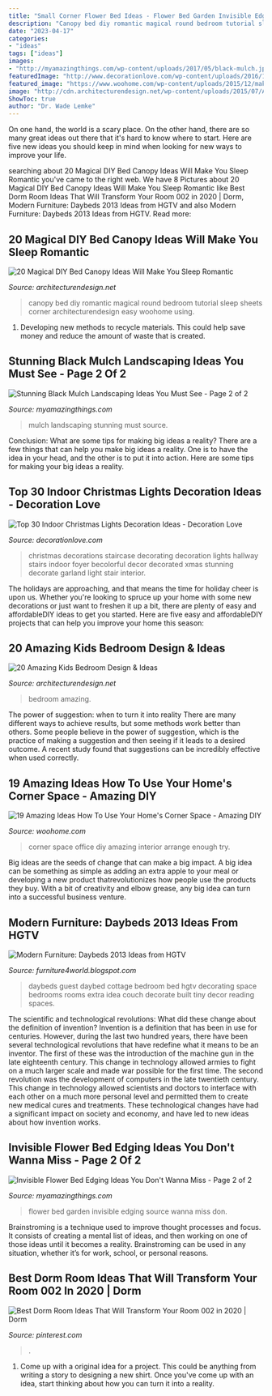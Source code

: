 ```yaml
---
title: "Small Corner Flower Bed Ideas - Flower Bed Garden Invisible Edging Source Wanna Miss Don"
description: "Canopy bed diy romantic magical round bedroom tutorial sleep sheets corner architecturendesign easy woohome using"
date: "2023-04-17"
categories:
- "ideas"
tags: ["ideas"]
images:
- "http://myamazingthings.com/wp-content/uploads/2017/05/black-mulch.jpg"
featuredImage: "http://www.decorationlove.com/wp-content/uploads/2016/10/wonderful-christmas-staircase-with-beautiful-decoration.jpg"
featured_image: "https://www.woohome.com/wp-content/uploads/2015/12/make-use-of-corner-space-12.jpg"
image: "http://cdn.architecturendesign.net/wp-content/uploads/2015/07/AD-DIY-Bed-Canopy-20.jpg"
ShowToc: true
author: "Dr. Wade Lemke"
---
```



On one hand, the world is a scary place. On the other hand, there are so many great ideas out there that it's hard to know where to start. Here are five new ideas you should keep in mind when looking for new ways to improve your life.

	

		
searching about 20 Magical DIY Bed Canopy Ideas Will Make You Sleep Romantic you've came to the right web. We have 8 Pictures about 20 Magical DIY Bed Canopy Ideas Will Make You Sleep Romantic like Best Dorm Room Ideas That Will Transform Your Room 002 in 2020 | Dorm, Modern Furniture: Daybeds 2013 Ideas from HGTV and also Modern Furniture: Daybeds 2013 Ideas from HGTV. Read more:
		
    
## 20 Magical DIY Bed Canopy Ideas Will Make You Sleep Romantic

<img loading=lazy src="http://cdn.architecturendesign.net/wp-content/uploads/2015/07/AD-DIY-Bed-Canopy-20.jpg" onerror="this.onerror=null;this.src='https://tse3.mm.bing.net/th?id=OIP.hMusZttymJ7MMqjgFvFkxQHaJ4&amp;pid=15.1';" alt="20 Magical DIY Bed Canopy Ideas Will Make You Sleep Romantic">

_Source: architecturendesign.net_

>canopy bed diy romantic magical round bedroom tutorial sleep sheets corner architecturendesign easy woohome using. 

	

1. Developing new methods to recycle materials. This could help save money and reduce the amount of waste that is created.

    
## Stunning Black Mulch Landscaping Ideas You Must See - Page 2 Of 2

<img loading=lazy src="http://myamazingthings.com/wp-content/uploads/2017/05/black-mulch.jpg" onerror="this.onerror=null;this.src='https://tse2.mm.bing.net/th?id=OIP.iSVExEKaTxogXafVStve9wHaJ4&amp;pid=15.1';" alt="Stunning Black Mulch Landscaping Ideas You Must See - Page 2 of 2">

_Source: myamazingthings.com_

>mulch landscaping stunning must source. 

	

Conclusion: What are some tips for making big ideas a reality?
There are a few things that can help you make big ideas a reality. One is to have the idea in your head, and the other is to put it into action. Here are some tips for making your big ideas a reality.

    
## Top 30 Indoor Christmas Lights Decoration Ideas - Decoration Love

<img loading=lazy src="http://www.decorationlove.com/wp-content/uploads/2016/10/wonderful-christmas-staircase-with-beautiful-decoration.jpg" onerror="this.onerror=null;this.src='https://tse4.mm.bing.net/th?id=OIP.z4M9ZLhvc6UFwSEY9P3A0QHaJ3&amp;pid=15.1';" alt="Top 30 Indoor Christmas Lights Decoration Ideas - Decoration Love">

_Source: decorationlove.com_

>christmas decorations staircase decorating decoration lights hallway stairs indoor foyer becolorful decor decorated xmas stunning decorate garland light stair interior. 

	

The holidays are approaching, and that means the time for holiday cheer is upon us. Whether you're looking to spruce up your home with some new decorations or just want to freshen it up a bit, there are plenty of easy and affordableDIY ideas to get you started. Here are five easy and affordableDIY projects that can help you improve your home this season: 

    
## 20 Amazing Kids Bedroom Design &amp; Ideas

<img loading=lazy src="https://cdn.architecturendesign.net/wp-content/uploads/2017/09/AD-Amazing-Kids-Bedroom-Design-Ideas-17.jpg" onerror="this.onerror=null;this.src='https://tse1.mm.bing.net/th?id=OIP.Z2aWAdTX4pB2DR8wtmYcHwHaE1&amp;pid=15.1';" alt="20 Amazing Kids Bedroom Design &amp; Ideas">

_Source: architecturendesign.net_

>bedroom amazing. 

	

The power of suggestion: when to turn it into reality
There are many different ways to achieve results, but some methods work better than others. Some people believe in the power of suggestion, which is the practice of making a suggestion and then seeing if it leads to a desired outcome. A recent study found that suggestions can be incredibly effective when used correctly.

    
## 19 Amazing Ideas How To Use Your Home&#039;s Corner Space - Amazing DIY

<img loading=lazy src="https://www.woohome.com/wp-content/uploads/2015/12/make-use-of-corner-space-12.jpg" onerror="this.onerror=null;this.src='https://tse2.mm.bing.net/th?id=OIP.EUDbATl8PDWztoOeGm0HGgHaLH&amp;pid=15.1';" alt="19 Amazing Ideas How To Use Your Home&#039;s Corner Space - Amazing DIY">

_Source: woohome.com_

>corner space office diy amazing interior arrange enough try. 

	

Big ideas are the seeds of change that can make a big impact. A big idea can be something as simple as adding an extra apple to your meal or developing a new product thatrevolutionizes how people use the products they buy. With a bit of creativity and elbow grease, any big idea can turn into a successful business venture.

    
## Modern Furniture: Daybeds 2013 Ideas From HGTV

<img loading=lazy src="http://2.bp.blogspot.com/-3aGsWKhF2uE/UWoEYXrWiSI/AAAAAAAAJ_c/vYhXo8PpMCA/s1600/Daybeds-2013-Ideas-from-HGTV-2.jpg" onerror="this.onerror=null;this.src='https://tse4.mm.bing.net/th?id=OIP.Uh6_3GA_i1St2xtByoHHFAHaJ3&amp;pid=15.1';" alt="Modern Furniture: Daybeds 2013 Ideas from HGTV">

_Source: furniture4world.blogspot.com_

>daybeds guest daybed cottage bedroom bed hgtv decorating space bedrooms rooms extra idea couch decorate built tiny decor reading spaces. 

	

The scientific and technological revolutions: What did these change about the definition of invention?
Invention is a definition that has been in use for centuries. However, during the last two hundred years, there have been several technological revolutions that have redefine what it means to be an inventor. The first of these was the introduction of the machine gun in the late eighteenth century. This change in technology allowed armies to fight on a much larger scale and made war possible for the first time. The second revolution was the development of computers in the late twentieth century. This change in technology allowed scientists and doctors to interface with each other on a much more personal level and permitted them to create new medical cures and treatments. These technological changes have had a significant impact on society and economy, and have led to new ideas about how invention works.

    
## Invisible Flower Bed Edging Ideas You Don&#039;t Wanna Miss - Page 2 Of 2

<img loading=lazy src="http://myamazingthings.com/wp-content/uploads/2017/04/modern-garden-design-ideas-33-600x450.jpg" onerror="this.onerror=null;this.src='https://tse3.mm.bing.net/th?id=OIP.qruGdDbL9Gki2bJGS5KO3gHaFj&amp;pid=15.1';" alt="Invisible Flower Bed Edging Ideas You Don&#039;t Wanna Miss - Page 2 of 2">

_Source: myamazingthings.com_

>flower bed garden invisible edging source wanna miss don. 

	

Brainstroming is a technique used to improve thought processes and focus. It consists of creating a mental list of ideas, and then working on one of those ideas until it becomes a reality. Brainstroming can be used in any situation, whether it’s for work, school, or personal reasons.

    
## Best Dorm Room Ideas That Will Transform Your Room 002 In 2020 | Dorm

<img loading=lazy src="https://i.pinimg.com/736x/94/a7/68/94a768b29c5af4040d78bd5f3e2993a7.jpg" onerror="this.onerror=null;this.src='https://tse2.mm.bing.net/th?id=OIP.LoyZfGHtA8hLBhTFEe90GwHaLH&amp;pid=15.1';" alt="Best Dorm Room Ideas That Will Transform Your Room 002 in 2020 | Dorm">

_Source: pinterest.com_

>. 

	

1. Come up with a original idea for a project. This could be anything from writing a story to designing a new shirt. Once you've come up with an idea, start thinking about how you can turn it into a reality. 


